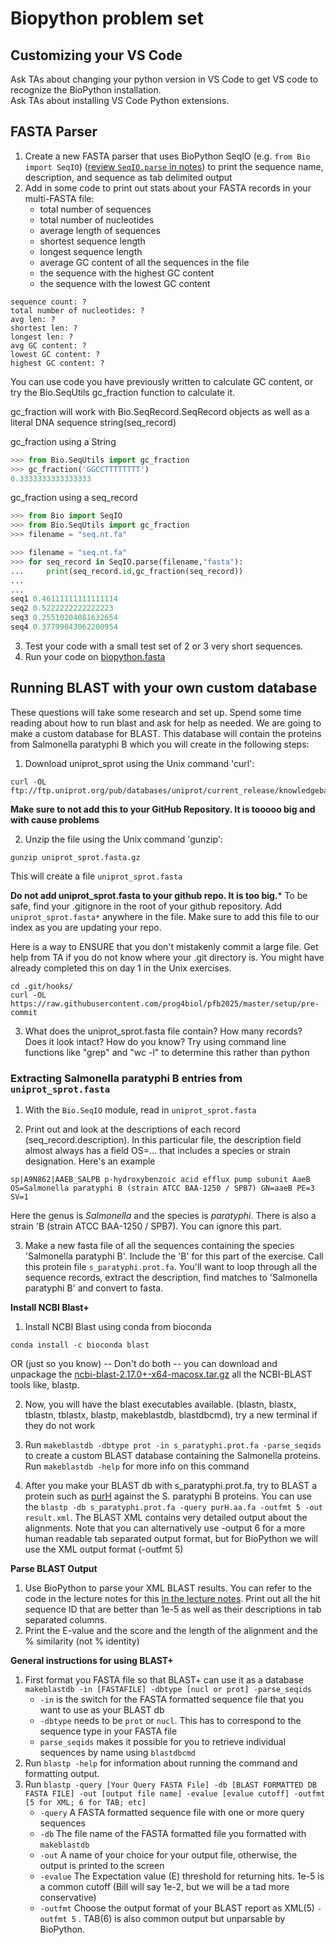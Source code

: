 # Biopython problem set

## Customizing your VS Code

Ask TAs about changing your python version in VS Code to get VS code to recognize the BioPython installation.      
Ask TAs about installing VS Code Python extensions.   

## FASTA Parser

1. Create a new FASTA parser that uses BioPython SeqIO (e.g. `from Bio import SeqIO`) ([review `SeqIO.parse` in notes](biopython.md#read-a-fasta-file)) to print the sequence name, description, and sequence as tab delimited output
2. Add in some code to print out stats about your FASTA records in your multi-FASTA file:
   -  total number of sequences
   -  total number of nucleotides
   -  average length of sequences
   -  shortest sequence length
   -  longest sequence length
   -  average GC content of all the sequences in the file
   -  the sequence with the highest GC content
   -  the sequence with the lowest GC content
  ```
  sequence count: ? 
  total number of nucleotides: ? 
  avg len: ? 
  shortest len: ? 
  longest len: ? 
  avg GC content: ? 
  lowest GC content: ? 
  highest GC content: ?

  ```
You can use code you have previously written to calculate GC content, or try the Bio.SeqUtils gc_fraction function to calculate it. 

gc_fraction will work with Bio.SeqRecord.SeqRecord objects as well as a literal DNA sequence string(seq_record)


gc_fraction using a String
```python
>>> from Bio.SeqUtils import gc_fraction
>>> gc_fraction('GGCCTTTTTTTT')
0.3333333333333333
```

gc_fraction using a seq_record
```python
>>> from Bio import SeqIO
>>> from Bio.SeqUtils import gc_fraction
>>> filename = "seq.nt.fa"

>>> filename = "seq.nt.fa"
>>> for seq_record in SeqIO.parse(filename,"fasta"):
...     print(seq_record.id,gc_fraction(seq_record))
...
...
seq1 0.46111111111111114
seq2 0.5222222222222223
seq3 0.25510204081632654
seq4 0.37799043062200954
```

  
3. Test your code with a small test set of 2 or 3 very short sequences.
4. Run your code on [biopython.fasta](biopython.fasta)



## Running BLAST with your own custom database



These questions will take some research and set up. Spend some time reading about how to run blast and ask for help as needed. We are going to make a custom database for BLAST. This database will contain the proteins from Salmonella paratyphi B which you will create in the following steps:

1.  Download uniprot_sprot using the Unix command 'curl':

```
curl -OL ftp://ftp.uniprot.org/pub/databases/uniprot/current_release/knowledgebase/complete/uniprot_sprot.fasta.gz
```
**Make sure to not add this to your GitHub Repository. It is tooooo big and with cause problems**

2. Unzip the file using the Unix command 'gunzip':

```
gunzip uniprot_sprot.fasta.gz
```
This will create a file `uniprot_sprot.fasta`

**Do not add uniprot_sprot.fasta to your github repo. It is too big.*** To be safe, find your .gitignore in the root of your github repository. Add `uniprot_sprot.fasta*` anywhere in the file. Make sure to add this file to our index as you are updating your repo.

Here is a way to ENSURE that you don't mistakenly commit a large file. Get help from TA if you do not know where your .git directory is. You might have already completed this on day 1 in the Unix exercises.
```
cd .git/hooks/
curl -OL https://raw.githubusercontent.com/prog4biol/pfb2025/master/setup/pre-commit
```


3. What does the uniprot_sprot.fasta file contain? How many records? Does it look intact? How do you know? Try using command line functions like "grep" and "wc -l" to determine this rather than python

### Extracting Salmonella paratyphi B entries from `uniprot_sprot.fasta`

1. With the `Bio.SeqIO` module, read in `uniprot_sprot.fasta`

2. Print out and look at the descriptions of each record (seq_record.description). In this particular file, the description field almost always has a field OS=... that includes a species or strain designation. Here's an example

```
sp|A9N862|AAEB_SALPB p-hydroxybenzoic acid efflux pump subunit AaeB OS=Salmonella paratyphi B (strain ATCC BAA-1250 / SPB7) GN=aaeB PE=3 SV=1
```

Here the genus is _Salmonella_ and the species is _paratyphi_. There is also a strain 'B (strain ATCC BAA-1250 / SPB7). You can ignore this part. 

3. Make a new fasta file of all the sequences containing the species 'Salmonella paratyphi B'. Include the 'B' for this part of the exercise. Call this protein file `s_paratyphi.prot.fa`. You'll want to loop through all the sequence records, extract the description, find matches to 'Salmonella paratyphi B' and convert to fasta.


__Install NCBI Blast+__
1. Install NCBI Blast using conda from bioconda
```
conda install -c bioconda blast
```

OR (just so you  know) -- Don't do both -- you can download and unpackage the [ncbi-blast-2.17.0+-x64-macosx.tar.gz](https://ftp.ncbi.nlm.nih.gov/blast/executables/blast+/LATEST/ncbi-blast-2.17.0+-x64-macosx.tar.gz) all the NCBI-BLAST tools like, blastp. 


2. Now, you will have the blast executables available. (blastn, blastx, tblastn, tblastx, blastp, makeblastdb, blastdbcmd), try a new terminal if they do not work


1. Run `makeblastdb -dbtype prot -in s_paratyphi.prot.fa -parse_seqids` to create a custom BLAST database containing the Salmonella proteins. Run `makeblastdb -help` for more info on this command
2. After you make your BLAST db with s_paratyphi.prot.fa, try to BLAST a protein such as [purH](purH.aa.fa) against the S. paratyphi B proteins. You can use the `blastp -db s_paratyphi.prot.fa -query purH.aa.fa -outfmt 5 -out result.xml`. The BLAST XML contains very detailed output about the alignments. Note that you can alternatively use -output 6 for a more human readable tab separated output format, but for BioPython we will use the XML output format (-outfmt 5)

      
__Parse BLAST Output__


1. Use BioPython to parse your XML BLAST results. You can refer to the code in the lecture notes for this [in the lecture notes](biopython.md#parsing-blast-output). Print out all the hit sequence ID that are better than 1e-5 as well as their descriptions in tab separated columns.
2. Print the E-value and the score and the length of the alignment and the % similarity (not % identity)




__General instructions for using BLAST+__
1. First format you FASTA file so that BLAST+ can use it as a database
  `makeblastdb -in [FASTAFILE] -dbtype [nucl or prot] -parse_seqids`
      - `-in` is the switch for the FASTA formatted sequence file that you want to use as your BLAST db
      - `-dbtype` needs to be `prot` or `nucl`. This has to correspond to the sequence type in your FASTA file
      - `parse_seqids` makes it possible for you to retrieve individual sequences by name using `blastdbcmd`
2. Run `blastp -help` for information about running the command and formatting output.
3. Run `blastp -query [Your Query FASTA File] -db [BLAST FORMATTED DB FASTA FILE] -out [output file name] -evalue [evalue cutoff] -outfmt [5 for XML; 6 for TAB; etc]`
      - `-query`  A FASTA formatted sequence file with one or more query sequences
      - `-db` The file name of the FASTA formatted file you formatted with `makeblastdb`
      - `-out` A name of your choice for your output file, otherwise, the output is printed to the screen
      - `-evalue` The Expectation value (E) threshold for returning hits. 1e-5 is a common cutoff (Bill will say 1e-2, but we will be a tad more conservative)
      - `-outfmt` Choose the output format of your BLAST report as XML(5) `-outfmt 5` .  TAB(6) is also common output but unparsable by BioPython.  

  
